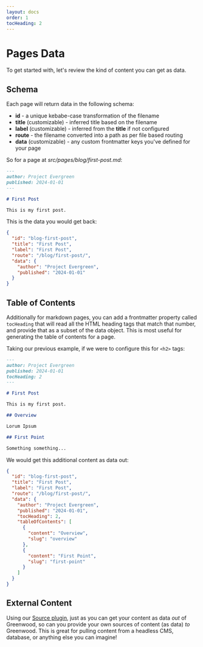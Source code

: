 ```yaml
---
layout: docs
order: 1
tocHeading: 2
---
```


# Pages Data

To get started with, let's review the kind of content you can get as data.

## Schema

Each page will return data in the following schema:

- **id** - a unique kebabe-case transformation of the filename
- **title** (customizable) - inferred title based on the filename
- **label** (customizable) - inferred from the **title** if not configured
- **route** - the filename converted into a path as per file based routing
- **data** (customizable) - any custom frontmatter keys you've defined for your page

So for a page at _src/pages/blog/first-post.md_:

<!-- prettier-ignore-start -->

<app-ctc-block variant="snippet" heading="src/pages/blog/first-post.md">

  ```md
  ---
  author: Project Evergreen
  published: 2024-01-01
  ---

  # First Post

  This is my first post.
  ```

</app-ctc-block>

<!-- prettier-ignore-end -->

This is the data you would get back:

```json
{
  "id": "blog-first-post",
  "title": "First Post",
  "label": "First Post",
  "route": "/blog/first-post/",
  "data": {
    "author": "Project Evergreen",
    "published": "2024-01-01"
  }
}
```

## Table of Contents

Additionally for markdown pages, you can add a frontmatter property called `tocHeading` that will read all the HTML heading tags that match that number, and provide that as a subset of the data object. This is most useful for generating the table of contents for a page.

Taking our previous example, if we were to configure this for `<h2>` tags:

<!-- prettier-ignore-start -->

<app-ctc-block variant="snippet" heading="src/pages/blog/first-post.md">

  ```md
  ---
  author: Project Evergreen
  published: 2024-01-01
  tocHeading: 2
  ---

  # First Post

  This is my first post.

  ## Overview

  Lorum Ipsum

  ## First Point

  Something something...
  ```

</app-ctc-block>

<!-- prettier-ignore-end -->

We would get this additional content as data out:

```json
{
  "id": "blog-first-post",
  "title": "First Post",
  "label": "First Post",
  "route": "/blog/first-post/",
  "data": {
    "author": "Project Evergreen",
    "published": "2024-01-01",
    "tocHeading": 2,
    "tableOfContents": [
      {
        "content": "Overview",
        "slug": "overview"
      },
      {
        "content": "First Point",
        "slug": "first-point"
      }
    ]
  }
}
```

## External Content

Using our [Source plugin](/docs/reference/plugins-api/#source), just as you can get your content as data _out_ of Greenwood, so can you provide your own sources of content (as data) _to_ Greenwood. This is great for pulling content from a headless CMS, database, or anything else you can imagine!
